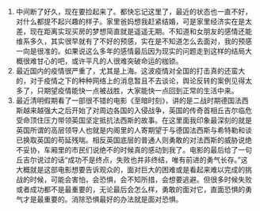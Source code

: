 1. 中间断了好久，现在要捡起来了。都快忘记这里了，最近的状态也一直不好，对什么都提不起兴趣的样子。家里爸妈想我赶紧结婚，可是家里经济实在是太差，现在距离实现买房的梦想简直就是遥遥无期。不知道和女朋友的感情还能维系多久，其实很早就有了不好的预感，实在是不知道怎么去面对，我的预感一向是很准的。如果说这么多年的感情最后因为现实的问题走到这样的结局大概很难甘心的吧，或许平凡的人很难突破命运的枷锁。
2. 最近国内的疫情很严重了，尤其是上海。这波疫情对全国的打击真的还蛮大的，对于疫情之下的种种网络上的消息暂且不去谈论，舆论反转的案例见得太多了，只期望疫情能快一点被战胜，大家能快一点回到正常的生活中来。
3. 最近清明假期看了一部很不错的电影《至暗时刻》，讲的是二战时期德国法西斯越来越强大之后开始了对周边各国的入侵战争，英国的传奇首相丘吉尔临危受命顶住压力带领英国坚定抵抗法西斯的故事。在这里面我印象最深刻的就是英国所谓的高层领导人也就是内阁里的人寄期望于与德国法西斯与希特勒和谈已换取英国的苟延残喘。相反英国底层的普通人则勇敢的对法西斯的威胁说绝不妥协，车厢里的市民们说绝不的时候真的感动到我了。电影的最后给了一句丘吉尔说过的话“成功不是终点，失败也并非终结，唯有前进的勇气长存。”这大概就是这部电影想要告诉观众的，面对巨大的困难或是看起来难以完成的挑战的时候，可能会害怕，会恐惧，会不知所措，会想要逃避。但很多时候失败或者成功都不是最重要的，无论最后会怎么样，勇敢的面对它，直面恐惧的勇气才是最重要的。消除恐惧最好的办法就是面对恐惧。